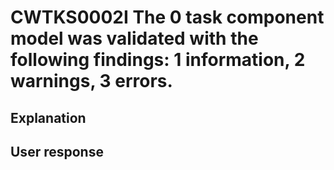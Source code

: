 # CWTKS0002I The 0 task component model was validated with the following findings: 1 information, 2 warnings, 3 errors.

## Explanation

## User response